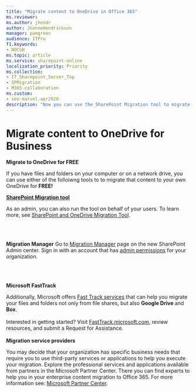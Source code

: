 ```yaml
---
title: "Migrate content to OneDrive in Office 365"
ms.reviewer: 
ms.author: jhendr
author: JoanneHendrickson
manager: pamgreen
audience: ITPro
f1.keywords:
- NOCSH
ms.topic: article
ms.service: sharepoint-online
localization_priority: Priority
ms.collection: 
- IT_Sharepoint_Server_Top
- SPMigration
- M365-collaboration
ms.custom:
- seo-marvel-apr2020
description: "Now you can use the SharePoint Migration tool to migrate content to your own OneDrive for business for free."
---
```

# Migrate content to OneDrive for Business 
 
**Migrate to OneDrive for FREE**

If you have files and folders on your computer or on a network drive, you can use either of the folloiwng tools to to migrate that content to your own OneDrive for **FREE!**


**[SharePoint Migration tool](https://aka.ms/SPMT-ODB-Page)** 

As an admin, you can also run the tool on behalf of your users.  To learn more, see  [SharePoint and OneDrive Migration Tool](https://aka.ms/SPMT-ODB2). 

 <br><br>

**Migration Manager**
Go to [Migration Manager](https://admin.microsoft.com/sharepoint?page=migrationTool&modern=true) page on the new SharePoint Admin center. Sign in with an account that has [admin permissions](/sharepoint/sharepoint-admin-role) for your organization.

<br><br>

**Microsoft FastTrack**

Additionally, Microsoft offers [Fast Track services](https://fasttrack.microsoft.com/about) that can help you migrate your files and folders not only from file shares, but also **Google Drive** and **Box**.
 <br><br>Interested in getting started? Visit [FastTrack.microsoft.com](https://fasttrack.microsoft.com/), review resources, and submit a Request for Assistance.
<br><br>
**Migration service providers**

You may decide that your organization has specific business needs that require you to use third-party services or applications to help you execute your migration. Explore the professional services and applications available from partners in the Microsoft Partner Center. There you can find experts to help you in your enterprise content migration to Office 365.  For more information see: [Microsoft Partner Center](https://partnercenter.microsoft.com/partner/home).

